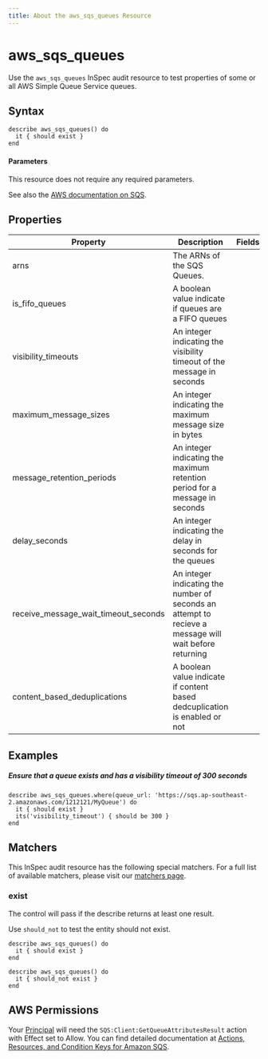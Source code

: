 ```yaml
---
title: About the aws_sqs_queues Resource
---
```


# aws\_sqs\_queues

Use the `aws_sqs_queues` InSpec audit resource to test properties of some or  all AWS Simple Queue Service queues.

## Syntax

    describe aws_sqs_queues() do
      it { should exist }
    end


#### Parameters

This resource does not require any required parameters.

See also the [AWS documentation on SQS](https://docs.aws.amazon.com/AWSSimpleQueueService/latest/SQSDeveloperGuide/welcome.html).

## Properties

| Property | Description | Fields | 
| --- | --- | --- |
|arns                                     | The ARNs of the SQS Queues. |
|is\_fifo\_queues                         | A boolean value indicate if queues are a FIFO queues |
|visibility\_timeouts                     | An integer indicating the visibility timeout of the message in seconds |
|maximum\_message\_sizes                  | An integer indicating the maximum message size in bytes |
|message\_retention\_periods              | An integer indicating the maximum retention period for a message in seconds |
|delay\_seconds                           | An integer indicating the delay in seconds for the queues |
|receive\_message\_wait\_timeout\_seconds | An integer indicating the number of seconds an attempt to recieve a message will wait before returning |
|content\_based\_deduplications           | A boolean value indicate if content based dedcuplication is enabled or not |

## Examples

##### Ensure that a queue exists and has a visibility timeout of 300 seconds
    describe aws_sqs_queues.where(queue_url: 'https://sqs.ap-southeast-2.amazonaws.com/1212121/MyQueue') do
      it { should exist }
      its('visibility_timeout') { should be 300 }
    end

## Matchers

This InSpec audit resource has the following special matchers. For a full list of available matchers, please visit our [matchers page](https://www.inspec.io/docs/reference/matchers/).

### exist

The control will pass if the describe returns at least one result.

Use `should_not` to test the entity should not exist.

    describe aws_sqs_queues() do
      it { should exist }
    end

    describe aws_sqs_queues() do
      it { should_not exist }
    end

## AWS Permissions

Your [Principal](https://docs.aws.amazon.com/IAM/latest/UserGuide/intro-structure.html#intro-structure-principal) will need the `SQS:Client:GetQueueAttributesResult` action with Effect set to Allow.
You can find detailed documentation at [Actions, Resources, and Condition Keys for Amazon SQS](https://docs.aws.amazon.com/AWSSimpleQueueService/latest/SQSDeveloperGuide/sqs-using-identity-based-policies.html).
